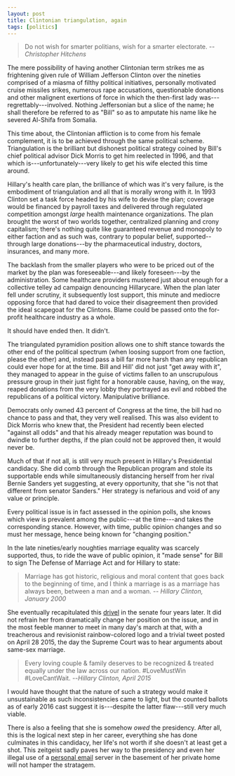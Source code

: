 ```yaml
---
layout: post
title: Clintonian triangulation, again
tags: [politics]
---
```


> Do not wish for smarter politians, wish for a smarter electorate.
> --<cite>Christopher Hitchens</cite>

The mere possibility of having another Clintonian term strikes me as frightening given rule of William Jefferson Clinton over the nineties comprised of a miasma of filthy political initiatives, personally motivated cruise missiles srikes, numerous rape accusations, questionable donations and other malignent exertions of force in which the then-first lady was---regrettably---involved. Nothing Jeffersonian but a slice of the name; he shall therefore be referred to as "Bill" so as to amputate his name like he severed Al-Shifa from Somalia.

This time about, the Clintonian affliction is to come from his female complement, it is to be achieved through the same political scheme. Triangulation is the brilliant but dishonest political strategy coined by Bill's chief political advisor Dick Morris to get him reelected in 1996, and that which is---unfortunately---very likely to get his wife elected this time around.

Hillary's health care plan, the brilliance of which was it's very failure, is the embodiment of triangulation and all that is morally wrong with it. In 1993 Clinton set a task force headed by his wife to devise the plan; coverage would be financed by payroll taxes and delivered through regulated competition amongst *large* health maintenance organizations. The plan brought the worst of two worlds together, centralized planning and crony capitalism; there's nothing quite like guaranteed revenue and monopoly to either faction and as such was, contrary to popular belief, supported--through large donations---by the pharmaceutical industry, doctors, insurances, and many more. 

The backlash from the smaller players who were to be priced out of the market by the plan was foreseeable---and likely foreseen---by the administration. Some healthcare providers mustered just about enough for a collective telley ad campaign denouncing Hillarycare. When the plan later fell under scrutiny, it subsequently lost support, this minute and mediocre opposing force that had dared to voice their disagreement then provided the ideal scapegoat for the Clintons. Blame could be passed onto the for-profit healthcare industry as a whole. 

It should have ended then. It didn't.

The triangulated pyramidion position allows one to shift stance towards the other end of the political spectrum (when loosing support from one faction, please the other) and, instead pass a bill far more harsh than any republican could ever hope for at the time. Bill and Hill' did not just "get away with it", they managed to appear in the guise of victims fallen to an unscrupulous pressure group in their just fight for a honorable cause, having, on the way, reaped donations from the very lobby they portrayed as evil and robbed the republicans of a political victory. Manipulative brilliance.

Democrats only owned 43 percent of Congress at the time, the bill had no chance to pass and that, they very well realised. This was also evident to Dick Morris who knew that, the President had recently been elected "against all odds" and that his already meager reputation was bound to dwindle to further depths, if the plan could not be approved then, it would never be. 

Much of that if not all, is still very much present in Hillary's Presidential candidacy. She did comb through the Republican program and stole its supportable ends while simultaneously distancing herself from her rival Bernie Sanders yet suggesting, at every opportunity, that she "is not that different from senator Sanders." Her strategy is nefarious and void of any value or principle. 

Every political issue is in fact assessed in the opinion polls, she knows which view is prevalent among the public---at the time---and takes the corresponding stance. However, with time, public opinion changes and so must her message, hence being known for "changing position." 

In the late nineties/early noughties marriage equality was scarcely supported, thus, to ride the wave of public opinion, it "made sense" for Bill to sign The Defense of Marriage Act and for Hillary to state:

> Marriage has got historic, religious and moral content that goes back to the beginning of time, and I think a marriage is as a marriage has always been, between a man and a woman.
> -- <cite>Hillary Clinton, January 2000</cite>

She eventually recapitulated this [drivel](https://www.youtube.com/watch?v=6I1-r1YgK9I) in the senate four years later. It did not refrain her from dramatically change her position on the issue, and in the most feeble manner to meet in many day's march at that, with a treacherous and revisionist rainbow-colored logo and a trivial tweet posted on April 28 2015, the day the Supreme Court was to hear arguments about same-sex marriage.

> Every loving couple & family deserves to be recognized & treated equally under the law across our nation. #LoveMustWin #LoveCantWait.
> --<cite>Hillary Clinton, April 2015</cite>

I would have thought that the nature of such a strategy would make it unsustainable as such inconsistencies came to light, but the counted ballots as of early 2016 cast suggest it is---despite the latter flaw---still very much viable. 

There is also a feeling that she is somehow *owed* the presidency. After all, this is the logical next step in her career, everything she has done culminates in this candidacy, her life's not worth if she doesn't at least get a shot. This zeitgeist sadly paves her way to the presidency and even her illegal use of a [personal email](https://github.com/JohnCoene/rodham) server in the basement of her private home will not hamper the stratagem.
